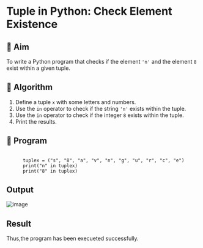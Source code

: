 # Tuple in Python: Check Element Existence

## 🎯 Aim
To write a Python program that checks if the element `'n'` and the element `8` exist within a given tuple.

## 🧠 Algorithm
1. Define a tuple `x` with some letters and numbers.
2. Use the `in` operator to check if the string `'n'` exists within the tuple.
3. Use the `in` operator to check if the integer `8` exists within the tuple.
4. Print the results.

## 🧾 Program
```

      tuplex = ("s", "8", "a", "v", "n", "g", "u", "r", "c", "e")
      print("n" in tuplex)
      print("8" in tuplex)
```

## Output
![image](https://github.com/user-attachments/assets/39855931-dafa-4d80-afc7-8895211b4f24)



## Result
Thus,the program has been execueted successfully.
